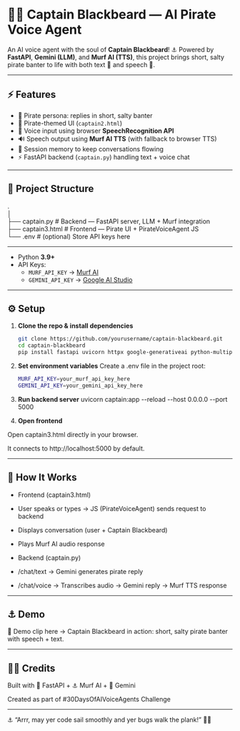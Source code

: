 # 🏴‍☠️ Captain Blackbeard — AI Pirate Voice Agent

An AI voice agent with the soul of **Captain Blackbeard**! ⚓ Powered by **FastAPI**, **Gemini (LLM)**, and **Murf AI (TTS)**, this project brings short, salty pirate banter to life with both text 💬 and speech 🎤.  

---

## ⚡ Features

- 🏴 Pirate persona: replies in short, salty banter  
- 🎨 Pirate-themed UI (`captain2.html`)  
- 🎤 Voice input using browser **SpeechRecognition API**  
- 🔊 Speech output using **Murf AI TTS** (with fallback to browser TTS)  
- 📜 Session memory to keep conversations flowing  
- ⚡ FastAPI backend (`captain.py`) handling text + voice chat  

---

## 📂 Project Structure

.  
│  
├── captain.py # Backend — FastAPI server, LLM + Murf integration    
├── captain3.html # Frontend — Pirate UI + PirateVoiceAgent JS    
└── .env # (optional) Store API keys here     

---

- Python **3.9+**  
- API Keys:  
  - `MURF_API_KEY` → [Murf AI](https://murf.ai/)  
  - `GEMINI_API_KEY` → [Google AI Studio](https://aistudio.google.com/)  

---

## ⚙️ Setup

1. **Clone the repo & install dependencies**
   ```bash
   git clone https://github.com/yourusername/captain-blackbeard.git
   cd captain-blackbeard
   pip install fastapi uvicorn httpx google-generativeai python-multipart python-dotenv  


2. **Set environment variables**
Create a .env file in the project root:
   ```bash
   MURF_API_KEY=your_murf_api_key_here
   GEMINI_API_KEY=your_gemini_api_key_here
   ```

3. **Run backend server**
uvicorn captain:app --reload --host 0.0.0.0 --port 5000

4. **Open frontend**

Open captain3.html directly in your browser.

It connects to http://localhost:5000 by default.  

---

## 🚢 How It Works

- Frontend (captain3.html)

- User speaks or types → JS (PirateVoiceAgent) sends request to backend

- Displays conversation (user + Captain Blackbeard)

- Plays Murf AI audio response

- Backend (captain.py)

- /chat/text → Gemini generates pirate reply

- /chat/voice → Transcribes audio → Gemini reply → Murf TTS response  

---

## ⚓ Demo

🎥 Demo clip here → Captain Blackbeard in action: short, salty pirate banter with speech + text.

---

## 🏴‍☠️ Credits

Built with 🐍 FastAPI + ⚓ Murf AI + 🧭 Gemini

Created as part of #30DaysOfAIVoiceAgents Challenge  

---

⚓ “Arrr, may yer code sail smoothly and yer bugs walk the plank!” 🏴‍☠️

